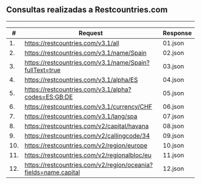 ## Consultas realizadas a Restcountries.com

---

|\# | Request | Response |
| --| --------| ---------|
| 1. | https://restcountries.com/v3.1/all                              | 01.json |
| 2. | https://restcountries.com/v3.1/name/Spain                       | 02.json |
| 3. | https://restcountries.com/v3.1/name/Spain?fullText=true         | 03.json |
| 4. | https://restcountries.com/v3.1/alpha/ES                         | 04.json |
| 5. | https://restcountries.com/v3.1/alpha?codes=ES;GB;DE             | 05.json |
| 6. | https://restcountries.com/v3.1/currency/CHF                     | 06.json |
| 7. | https://restcountries.com/v3.1/lang/spa                         | 07.json |
| 8. | https://restcountries.com/v2/capital/havana                     | 08.json |
| 9. | https://restcountries.com/v2/callingcode/34                     | 09.json |
| 10.| https://restcountries.com/v2/region/europe                      | 10.json |
| 11.| https://restcountries.com/v2/regionalbloc/eu                    | 11.json |
| 12.| https://restcountries.com/v2/region/oceania?fields=name,capital | 12.json |
